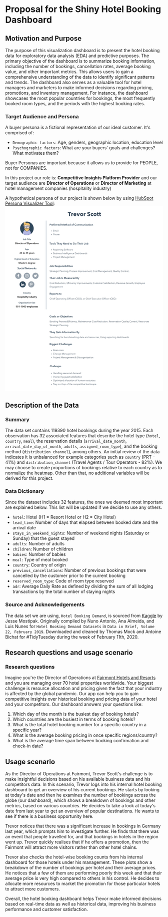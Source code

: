 # Proposal for the Shiny Hotel Booking Dashboard

## Motivation and Purpose

The purpose of this visualization dashboard is to present the hotel booking data for exploratory data analysis (EDA) and predictive purposes. The primary objective of the dashboard is to summarize booking information, including the number of bookings, cancellation rates, average booking value, and other important metrics. This allows users to gain a comprehensive understanding of the data to identify significant patterns and trends. The dashboard also serves as a valuable tool for hotel managers and marketers to make informed decisions regarding pricing, promotions, and inventory management. For instance, the dashboard showcases the most popular countries for bookings, the most frequently booked room types, and the periods with the highest booking rates.

### Target Audience and Persona

A buyer persona is a fictional representation of our ideal customer. It's comprised of:

- `Demographic factors`: Age, genders, geographic location, education level
- `Psychographic factors`: What are your buyers' goals and challenges? What motivates them?

Buyer Personas are important because it allows us to provide for PEOPLE, not for COMPANIES.

In this project our role is: **Competitive Insights Platform Provider** and our target audience are **Director of Operations** or **Director of Marketing** at hotel management companies (hospitality industry)

A hypothetical persona of our project is shown below by using [HubSpot Persona Visualizer Tool](https://www.hubspot.com/make-my-persona):
![](../img/persona.png)

## Description of the Data

### Summary

The data set contains 119390 hotel bookings during the year 2015. Each observation has 32 associated features that describe the hotel type (`hotel`, `country`, `meal`), the reservation details (`arrival_date_month`, `arrival_date_day_of_month`, `adults`, `assigned_room_type`), and the booking method (`distribution_channel`), among others. An initial review of the data indicates it is unbalanced for example categories such as `country` (PRT - 41%) and `distribution_channel` (Travel Agents / Tour Operators - 82%). We may choose to create proportions of bookings relative to each country as to normalize the heatmap. Other than that, no additional variables will be derived for this project.

### Data Dictionary

Since the dataset includes 32 features, the
ones we deemed most important are explained below. This list will be updated if
we decide to use any others.

-   `hotel`: Hotel (H1 = Resort Hotel or H2 = City Hotel)
-   `lead_time`: Number of days that elapsed between booked date and the
    arrival date
-   `stays_in_weekend_nights`: Number of weekend nights (Saturday or
    Sunday) that the guest stayed
-   `adults`: Number of adults
-   `children`: Number of children
-   `babies`: Number of babies
-   `meal`: Type of meal booked
-   `country`: Country of origin
-   `previous_cancellations`: Number of previous bookings that were
    cancelled by the customer prior to the current booking
-   `reserved_room_type`: Code of room type reserved
-   `adr`: Average Daily Rate as defined by dividing the sum of all
    lodging transactions by the total number of staying nights

### Source and Acknowledgements

The data set we are using, `Hotel Booking Demand`, is sourced from [Kaggle](https://www.kaggle.com/datasets/jessemostipak/hotel-booking-demand) by Jesse Mostipak. Originally compiled by Nuno Antonio, Ana Almeida, and Luis Nunes for `Hotel Booking Demand Datasets` in `Data in Brief, Volume 22, February 2019`. Downloaded and cleaned by Thomas Mock and Antoine Bichat for #TidyTuesday during the week of February 11th, 2020.

## Research questions and usage scenario

### Research questions

Imagine you're the Director of Operations at [Fairmont Hotels and Resorts](https://www.fairmont.com/) and you are managing over 70 hotel properties worldwide. Your biggest challenge is resource allocation and pricing given the fact that your industry is affected by the global pandemic. Our app can help you to gain competitive insights over historical booking and pricing data of your hotel and your competitors. Our dashboard answers your questions like:

1.  Which day of the month is the busiest day of booking hotels?
2.  Which countries are the busiest in terms of booking hotels?
3.  What is the total hotel booking number for a specific country in a specific year?
4.  What is the average booking pricing in once specific regions/country?
5.  What is the average time span between booking confirmation and check-in date?

## Usage scenario

As the Director of Operations at Fairmont, Trevor Scott's challenge is to make insightful decisions based on his available business data and his competitors data.
In this scenario, Trevor logs into his internal hotel booking dashboard to get an overview of his current bookings. He starts by looking at today's date and then he examines the number of bookings across the globe (our dashboard), which shows a breakdown of bookings and other metrics, based on various countries. He decides to take a look at today's date from last year to get an overview of popular destinations. He wants to see if there is a business opportunity here.

Trevor notices that there was a significant increase in bookings in Germany last year, which prompts him to investigate further. He finds that there was an event that people travelled for, and that bookings in hotels in the region went up. Trevor quickly realises that if he offers a promotion, then the Fairmont will attract more visitors rather than other hotel chains.

Trevor also checks the hotel-wise booking counts from his internal dashboard for those hotels under his management. These plots show a breakdown of the number of bookings per hotel and their average prices. He notices that a few of them are performing poorly this week and that their average price is very high compared to others in his control. He decides to allocate more resources to market the promotion for those particular hotels to attract more customers.

Overall, the hotel booking dashboard helps Trevor make informed decisions based on real-time data as well as historical data, improving his business performance and customer satisfaction.
